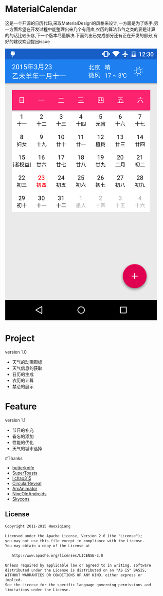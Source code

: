 # MaterialCalendar
这是一个开源的日历代码,采取MaterialDesign的风格来设计,一方面是为了练手,另一方面希望在开发过程中能整理出来几个有用库,农历的算法节气之类的要是计算的的话比较头疼,下一个版本尽量解决.下面列出已完成部分还有正在开发的部分,有好的建议欢迎提出issue

![image](art/screenshot.png)

# Project

version 1.0

* 天气的动画图标
* 天气信息的获取
* 日历的生成
* 农历的计算
* 禁忌的展示

# Feature

version 1.1

* 节日的补充
* 备忘的添加
* 性能的优化
* 天气的城市选择


#Thanks

* [butterknife](https://github.com/JakeWharton/butterknife)
* [SuperToasts](https://github.com/JohnPersano/SuperToasts)
* [lichao315](https://github.com/lichao315/Calendar)
* [CircularReveal](https://github.com/ozodrukh/CircularReveal)
* [ArcAnimator](https://github.com/asyl/ArcAnimator)
* [NineOldAndroids](https://github.com/JakeWharton/NineOldAndroids/)
* [Skycons](https://github.com/torryharris/Skycons)


## License

    Copyright 2011-2015 Haoxiqiang

    Licensed under the Apache License, Version 2.0 (the "License");
    you may not use this file except in compliance with the License.
    You may obtain a copy of the License at

       http://www.apache.org/licenses/LICENSE-2.0

    Unless required by applicable law or agreed to in writing, software
    distributed under the License is distributed on an "AS IS" BASIS,
    WITHOUT WARRANTIES OR CONDITIONS OF ANY KIND, either express or implied.
    See the License for the specific language governing permissions and
    limitations under the License.